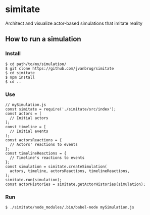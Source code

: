 # simitate

Architect and visualize actor-based simulations that imitate reality

## How to run a simulation

### Install

    $ cd path/to/my/simulation/
    $ git clone https://github.com/jvanbrug/simitate
    $ cd simitate
    $ npm install
    $ cd ..

### Use

    // mySimulation.js
    const simitate = require('./simitate/src/index');
    const actors = [
      // Initial actors
    ];
    const timeline = [
      // Initial events
    ];
    const actorsReactions = {
      // Actors' reactions to events
    };
    const timelineReactions = {
      // Timeline's reactions to events
    };
    const simulation = simitate.createSimulation(
      actors, timeline, actorsReactions, timelineReactions,
    );
    simitate.run(simulation);
    const actorHistories = simitate.getActorHistories(simulation);

### Run

    $ ./simitate/node_modules/.bin/babel-node mySimulation.js
